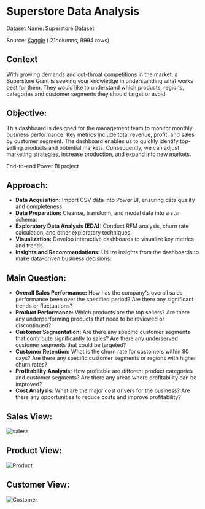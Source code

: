 # Superstore Data Analysis

Dataset Name: Superstore Dataset

Source: [Kaggle](https://www.kaggle.com/datasets/ishanshrivastava28/superstore-sales) ( 21columns, 9994 rows)

## Context

With growing demands and cut-throat competitions in the market, a Superstore Giant is seeking your knowledge in understanding what works best for them. They would like to understand which products, regions, categories and customer segments they should target or avoid.

## Objective:

This dashboard is designed for the management team to monitor monthly business performance. Key metrics include total revenue, profit, and sales by customer segment. The dashboard enables us to quickly identify top-selling products and potential markets. Consequently, we can adjust marketing strategies, increase production, and expand into new markets.

End-to-end Power BI project

## Approach:

- **Data Acquisition:** Import CSV data into Power BI, ensuring data quality and completeness.
- **Data Preparation:** Cleanse, transform, and model data into a star schema:
- **Exploratory Data Analysis (EDA):** Conduct RFM analysis, churn rate calculation, and other exploratory techniques.
- **Visualization:** Develop interactive dashboards to visualize key metrics and trends.
- **Insights and Recommendations:** Utilize insights from the dashboards to make data-driven business decisions.

## Main Question:

- **Overall Sales Performance:** How has the company's overall sales performance been over the specified period? Are there any significant trends or fluctuations?
- **Product Performance:** Which products are the top sellers? Are there any underperforming products that need to be reviewed or discontinued?
- **Customer Segmentation:** Are there any specific customer segments that contribute significantly to sales? Are there any underserved customer segments that could be targeted?
- **Customer Retention:** What is the churn rate for customers within 90 days? Are there any specific customer segments or regions with higher churn rates?
- **Profitability Analysis:** How profitable are different product categories and customer segments? Are there any areas where profitability can be improved?
- **Cost Analysis:** What are the major cost drivers for the business? Are there any opportunities to reduce costs and improve profitability?

## Sales View:
![saless](https://github.com/user-attachments/assets/ee98add9-6627-4a51-b8cf-2b2e82ac33ed)
## Product View:
![Product](https://github.com/user-attachments/assets/5717f7b5-2203-407c-8bc2-83dc1ae94770)
## Customer View:
![Customer](https://github.com/user-attachments/assets/0a01b7d8-febb-4378-ab6d-581ae0ace35b)
